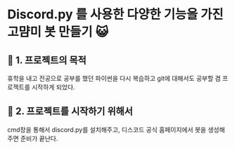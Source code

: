 # Discord.py 를 사용한 다양한 기능을 가진 고먐미 봇 만들기 😺
## 📖 1. 프로젝트의 목적
휴학을 내고 전공으로 공부를 했던 파이썬을 다시 복습하고 git에 대해서도 공부할 겸 프로젝트를 시작하게 되었다.

## 📖 2. 프로젝트를 시작하기 위해서
cmd창을 통해서 discord.py를 설치해주고, 디스코드 공식 홈페이지에서 봇을 생성해주면 준비가 끝난다.
